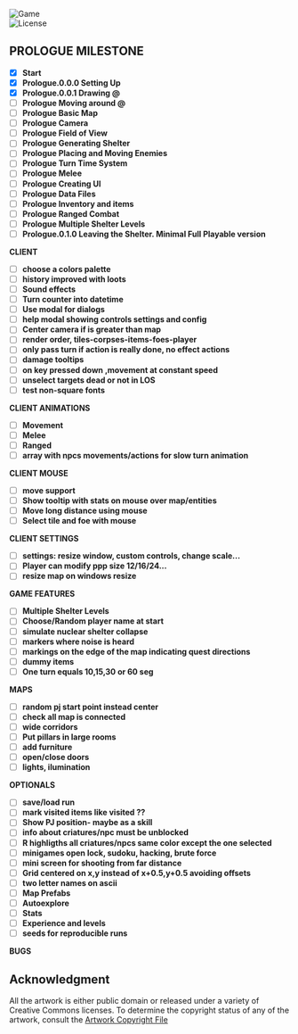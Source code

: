 ![Game](https://img.shields.io/badge/Prologue-0.0.1-orange.svg)  
![License](https://img.shields.io/badge/license-%20GNU%20AGPLv3%20-brightgreen)  

## PROLOGUE MILESTONE 
- [X] **Start**
- [X] **Prologue.0.0.0 Setting Up**  
- [X] **Prologue.0.0.1 Drawing @**  
- [ ] **Prologue Moving around @**  
- [ ] **Prologue Basic Map**  
- [ ] **Prologue Camera**  
- [ ] **Prologue Field of View**  
- [ ] **Prologue Generating Shelter**  
- [ ] **Prologue Placing and Moving Enemies**  
- [ ] **Prologue Turn Time System**  
- [ ] **Prologue Melee**  
- [ ] **Prologue Creating UI**  
- [ ] **Prologue Data Files**  
- [ ] **Prologue Inventory and items**  
- [ ] **Prologue Ranged Combat**  
- [ ] **Prologue Multiple Shelter Levels**  
- [ ] **Prologue.0.1.0 Leaving the Shelter. Minimal Full Playable version**  

**CLIENT**  
- [ ] **choose a colors palette**  
- [ ] **history improved with loots**  
- [ ] **Sound effects**  
- [ ] **Turn counter into datetime**  
- [ ] **Use modal for dialogs**  
- [ ] **help modal showing controls settings and config**  
- [ ] **Center camera if is greater than map**  
- [ ] **render order, tiles-corpses-items-foes-player**  
- [ ] **only pass turn if action is really done, no effect actions**  
- [ ] **damage tooltips**  
- [ ] **on key pressed down ,movement at constant speed**  
- [ ] **unselect targets dead or not in LOS**  
- [ ] **test non-square fonts**  

**CLIENT ANIMATIONS**  
- [ ] **Movement**  
- [ ] **Melee**  
- [ ] **Ranged**  
- [ ] **array with npcs movements/actions for slow turn animation**  

**CLIENT MOUSE**  
- [ ] **move support**  
- [ ] **Show tooltip with stats on mouse over map/entities**  
- [ ] **Move long distance using mouse**   
- [ ] **Select tile and foe with mouse**  

**CLIENT SETTINGS**  
- [ ] **settings: resize window, custom controls, change scale...**  
- [ ] **Player can modify ppp size 12/16/24...**  
- [ ] **resize map on windows resize**  

**GAME FEATURES**  
- [ ] **Multiple Shelter Levels**  
- [ ] **Choose/Random player name at start**  
- [ ] **simulate nuclear shelter collapse**  
- [ ] **markers where noise is heard**  
- [ ] **markings on the edge of the map indicating quest directions**  
- [ ] **dummy items**  
- [ ] **One turn equals 10,15,30 or 60 seg**  

**MAPS**  
- [ ] **random pj start point instead center**  
- [ ] **check all map is connected**  
- [ ] **wide corridors**  
- [ ] **Put pillars in large rooms**  
- [ ] **add furniture**  
- [ ] **open/close doors**  
- [ ] **lights, ilumination**  

**OPTIONALS**   
- [ ] **save/load run**  
- [ ] **mark visited items like visited ??**   
- [ ] **Show PJ position- maybe as a skill**  
- [ ] **info about criatures/npc must be unblocked**  
- [ ] **R highligths all criatures/npcs same color except the one selected**  
- [ ] **minigames open lock, sudoku, hacking, brute force**  
- [ ] **mini screen for shooting from far distance**  
- [ ] **Grid centered on x,y instead of x+0.5,y+0.5 avoiding offsets**  
- [ ] **two letter names on ascii**  
- [ ] **Map Prefabs**  
- [ ] **Autoexplore**  
- [ ] **Stats**  
- [ ] **Experience and levels**  
- [ ] **seeds for reproducible runs**  

**BUGS**  


## **Acknowledgment**

All the artwork is either public domain or released under a variety of Creative Commons licenses. To determine the copyright status of any of the artwork, consult the [Artwork Copyright File](https://github.com/jolav/roguelike-online/blob/main/artwork.txt)


